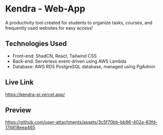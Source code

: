 # Kendra - Web-App
A productivity tool created for students to organize tasks, courses, and frequently used websites for easy access!

## Technologies Used
- Front-end: ShadCN, React, Tailwind CSS
- Back-end: Serverless event-driven using AWS Lambda
- Database: AWS RDS PostgreSQL database, managed using PgAdmin

## Live Link
https://kendra-pi.vercel.app/

## Preview
https://github.com/user-attachments/assets/3c5f70bb-bb96-402a-83fd-174818eea465
